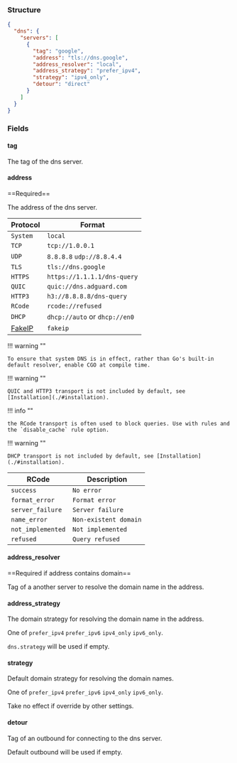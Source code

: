 ### Structure

```json
{
  "dns": {
    "servers": [
      {
        "tag": "google",
        "address": "tls://dns.google",
        "address_resolver": "local",
        "address_strategy": "prefer_ipv4",
        "strategy": "ipv4_only",
        "detour": "direct"
      }
    ]
  }
}

```

### Fields

#### tag

The tag of the dns server.

#### address

==Required==

The address of the dns server.

| Protocol                            | Format                        |
|-------------------------------------|-------------------------------|
| `System`                            | `local`                       |
| `TCP`                               | `tcp://1.0.0.1`               |
| `UDP`                               | `8.8.8.8` `udp://8.8.4.4`     |
| `TLS`                               | `tls://dns.google`            |
| `HTTPS`                             | `https://1.1.1.1/dns-query`   |
| `QUIC`                              | `quic://dns.adguard.com`      |
| `HTTP3`                             | `h3://8.8.8.8/dns-query`      |
| `RCode`                             | `rcode://refused`             |
| `DHCP`                              | `dhcp://auto` or `dhcp://en0` |
| [FakeIP](/configuration/dns/fakeip) | `fakeip`                      |

!!! warning ""

    To ensure that system DNS is in effect, rather than Go's built-in default resolver, enable CGO at compile time.

!!! warning ""

    QUIC and HTTP3 transport is not included by default, see [Installation](./#installation).

!!! info ""

    the RCode transport is often used to block queries. Use with rules and the `disable_cache` rule option.

!!! warning ""

    DHCP transport is not included by default, see [Installation](./#installation).

| RCode             | Description           | 
|-------------------|-----------------------|
| `success`         | `No error`            |
| `format_error`    | `Format error`        |
| `server_failure`  | `Server failure`      |
| `name_error`      | `Non-existent domain` |
| `not_implemented` | `Not implemented`     |
| `refused`         | `Query refused`       |

#### address_resolver

==Required if address contains domain==

Tag of a another server to resolve the domain name in the address.

#### address_strategy

The domain strategy for resolving the domain name in the address.

One of `prefer_ipv4` `prefer_ipv6` `ipv4_only` `ipv6_only`.

`dns.strategy` will be used if empty.

#### strategy

Default domain strategy for resolving the domain names.

One of `prefer_ipv4` `prefer_ipv6` `ipv4_only` `ipv6_only`.

Take no effect if override by other settings.

#### detour

Tag of an outbound for connecting to the dns server.

Default outbound will be used if empty.
